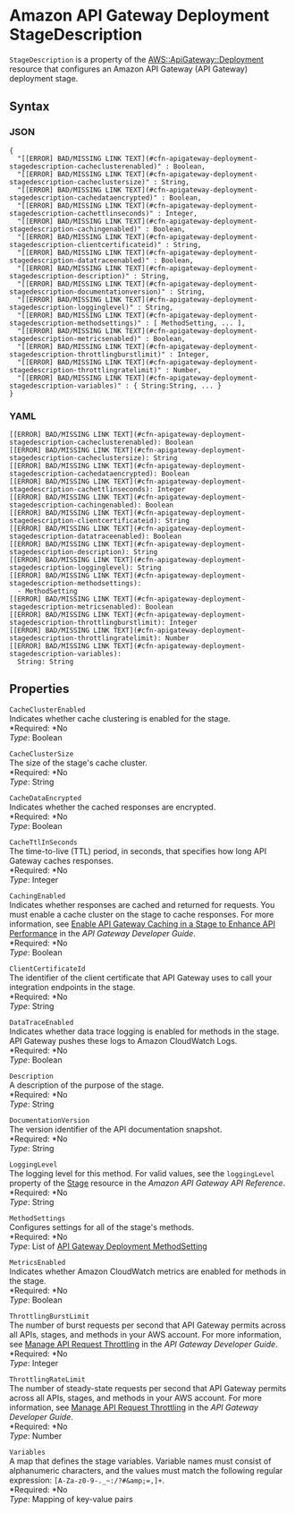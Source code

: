 # Amazon API Gateway Deployment StageDescription<a name="aws-properties-apigateway-deployment-stagedescription"></a>

`StageDescription` is a property of the [AWS::ApiGateway::Deployment](aws-resource-apigateway-deployment.md) resource that configures an Amazon API Gateway \(API Gateway\) deployment stage\.

## Syntax<a name="w3ab2c21c14c14b5"></a>

### JSON<a name="aws-properties-apigateway-deployment-stagedescription-syntax.json"></a>

```
{
  "[[ERROR] BAD/MISSING LINK TEXT](#cfn-apigateway-deployment-stagedescription-cacheclusterenabled)" : Boolean,
  "[[ERROR] BAD/MISSING LINK TEXT](#cfn-apigateway-deployment-stagedescription-cacheclustersize)" : String,
  "[[ERROR] BAD/MISSING LINK TEXT](#cfn-apigateway-deployment-stagedescription-cachedataencrypted)" : Boolean,
  "[[ERROR] BAD/MISSING LINK TEXT](#cfn-apigateway-deployment-stagedescription-cachettlinseconds)" : Integer,
  "[[ERROR] BAD/MISSING LINK TEXT](#cfn-apigateway-deployment-stagedescription-cachingenabled)" : Boolean,
  "[[ERROR] BAD/MISSING LINK TEXT](#cfn-apigateway-deployment-stagedescription-clientcertificateid)" : String,
  "[[ERROR] BAD/MISSING LINK TEXT](#cfn-apigateway-deployment-stagedescription-datatraceenabled)" : Boolean,
  "[[ERROR] BAD/MISSING LINK TEXT](#cfn-apigateway-deployment-stagedescription-description)" : String,
  "[[ERROR] BAD/MISSING LINK TEXT](#cfn-apigateway-deployment-stagedescription-documentationversion)" : String,
  "[[ERROR] BAD/MISSING LINK TEXT](#cfn-apigateway-deployment-stagedescription-logginglevel)" : String,
  "[[ERROR] BAD/MISSING LINK TEXT](#cfn-apigateway-deployment-stagedescription-methodsettings)" : [ MethodSetting, ... ],
  "[[ERROR] BAD/MISSING LINK TEXT](#cfn-apigateway-deployment-stagedescription-metricsenabled)" : Boolean,
  "[[ERROR] BAD/MISSING LINK TEXT](#cfn-apigateway-deployment-stagedescription-throttlingburstlimit)" : Integer,
  "[[ERROR] BAD/MISSING LINK TEXT](#cfn-apigateway-deployment-stagedescription-throttlingratelimit)" : Number,
  "[[ERROR] BAD/MISSING LINK TEXT](#cfn-apigateway-deployment-stagedescription-variables)" : { String:String, ... }
}
```

### YAML<a name="aws-properties-apigateway-deployment-stagedescription-syntax.yaml"></a>

```
[[ERROR] BAD/MISSING LINK TEXT](#cfn-apigateway-deployment-stagedescription-cacheclusterenabled): Boolean
[[ERROR] BAD/MISSING LINK TEXT](#cfn-apigateway-deployment-stagedescription-cacheclustersize): String
[[ERROR] BAD/MISSING LINK TEXT](#cfn-apigateway-deployment-stagedescription-cachedataencrypted): Boolean
[[ERROR] BAD/MISSING LINK TEXT](#cfn-apigateway-deployment-stagedescription-cachettlinseconds): Integer
[[ERROR] BAD/MISSING LINK TEXT](#cfn-apigateway-deployment-stagedescription-cachingenabled): Boolean
[[ERROR] BAD/MISSING LINK TEXT](#cfn-apigateway-deployment-stagedescription-clientcertificateid): String
[[ERROR] BAD/MISSING LINK TEXT](#cfn-apigateway-deployment-stagedescription-datatraceenabled): Boolean
[[ERROR] BAD/MISSING LINK TEXT](#cfn-apigateway-deployment-stagedescription-description): String
[[ERROR] BAD/MISSING LINK TEXT](#cfn-apigateway-deployment-stagedescription-logginglevel): String
[[ERROR] BAD/MISSING LINK TEXT](#cfn-apigateway-deployment-stagedescription-methodsettings):
  - MethodSetting
[[ERROR] BAD/MISSING LINK TEXT](#cfn-apigateway-deployment-stagedescription-metricsenabled): Boolean
[[ERROR] BAD/MISSING LINK TEXT](#cfn-apigateway-deployment-stagedescription-throttlingburstlimit): Integer
[[ERROR] BAD/MISSING LINK TEXT](#cfn-apigateway-deployment-stagedescription-throttlingratelimit): Number
[[ERROR] BAD/MISSING LINK TEXT](#cfn-apigateway-deployment-stagedescription-variables):
  String: String
```

## Properties<a name="w3ab2c21c14c14b7"></a>

`CacheClusterEnabled`  
Indicates whether cache clustering is enabled for the stage\.  
*Required: *No  
*Type*: Boolean

`CacheClusterSize`  
The size of the stage's cache cluster\.  
*Required: *No  
*Type*: String

`CacheDataEncrypted`  
Indicates whether the cached responses are encrypted\.  
*Required: *No  
*Type*: Boolean

`CacheTtlInSeconds`  
The time\-to\-live \(TTL\) period, in seconds, that specifies how long API Gateway caches responses\.  
*Required: *No  
*Type*: Integer

`CachingEnabled`  
Indicates whether responses are cached and returned for requests\. You must enable a cache cluster on the stage to cache responses\. For more information, see [Enable API Gateway Caching in a Stage to Enhance API Performance](http://docs.aws.amazon.com/apigateway/latest/developerguide/api-gateway-caching.html) in the *API Gateway Developer Guide*\.  
*Required: *No  
*Type*: Boolean

`ClientCertificateId`  
The identifier of the client certificate that API Gateway uses to call your integration endpoints in the stage\.  
*Required: *No  
*Type*: String

`DataTraceEnabled`  
Indicates whether data trace logging is enabled for methods in the stage\. API Gateway pushes these logs to Amazon CloudWatch Logs\.  
*Required: *No  
*Type*: Boolean

`Description`  
A description of the purpose of the stage\.  
*Required: *No  
*Type*: String

`DocumentationVersion`  
The version identifier of the API documentation snapshot\.  
*Required: *No  
*Type*: String

`LoggingLevel`  
The logging level for this method\. For valid values, see the `loggingLevel` property of the [Stage](http://docs.aws.amazon.com/apigateway/api-reference/resource/stage/#loggingLevel) resource in the *Amazon API Gateway API Reference*\.  
*Required: *No  
*Type*: String

`MethodSettings`  
Configures settings for all of the stage's methods\.  
*Required: *No  
*Type*: List of [API Gateway Deployment MethodSetting](aws-properties-apigateway-deployment-stagedescription-methodsetting.md)

`MetricsEnabled`  
Indicates whether Amazon CloudWatch metrics are enabled for methods in the stage\.  
*Required: *No  
*Type*: Boolean

`ThrottlingBurstLimit`  
The number of burst requests per second that API Gateway permits across all APIs, stages, and methods in your AWS account\. For more information, see [Manage API Request Throttling](http://docs.aws.amazon.com/apigateway/latest/developerguide/api-gateway-request-throttling.html) in the *API Gateway Developer Guide*\.  
*Required: *No  
*Type*: Integer

`ThrottlingRateLimit`  
The number of steady\-state requests per second that API Gateway permits across all APIs, stages, and methods in your AWS account\. For more information, see [Manage API Request Throttling](http://docs.aws.amazon.com/apigateway/latest/developerguide/api-gateway-request-throttling.html) in the *API Gateway Developer Guide*\.  
*Required: *No  
*Type*: Number

`Variables`  
A map that defines the stage variables\. Variable names must consist of alphanumeric characters, and the values must match the following regular expression: `[A-Za-z0-9-._~:/?#&amp;=,]+`\.  
*Required: *No  
*Type*: Mapping of key\-value pairs
